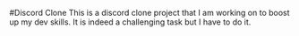 #Discord Clone
This is a discord clone project that I am working on to boost up my dev skills. It is indeed a challenging task but I have to do it.

